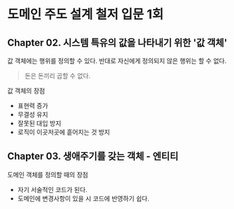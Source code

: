 # 도메인 주도 설계 철저 입문 1회

## Chapter 02. 시스템 특유의 값을 나타내기 위한 '값 객체'

값 객체에는 행위를 정의할 수 있다. 반대로 자신에게 정의되지 않은 행위는 할 수 없다.

> 돈은 돈끼리 곱할 수 없다.

값 객체의 장점

- 표현력 증가
- 무결성 유지
- 잘못된 대입 방지
- 로직이 이곳저곳에 흩어지는 것 방지

## Chapter 03. 생애주기를 갖는 객체 - 엔티티

도메인 객체를 정의할 때의 장점

- 자기 서술적인 코드가 된다.
- 도메인에 변경사항이 있을 시 코드에 반영하기 쉽다.
